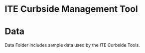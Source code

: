 # ITE Curbside Management Tool

# Data

Data Folder includes sample data used by the ITE Curbside Tools. 